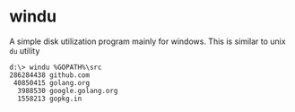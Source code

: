 # windu
A simple disk utilization program mainly for windows.
This is similar to unix `du` utility


```
d:\> windu %GOPATH%\src
286284438 github.com
 40850415 golang.org
  3988530 google.golang.org
  1558213 gopkg.in
```

